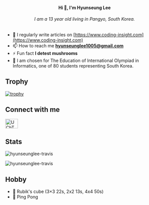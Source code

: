 <h4 align="center">Hi 👋, I'm Hyunseung Lee</h4>
<h6 align="center">I am a 13 year old living in Pangyo, South Korea.</h6>

- 📝 I regularly write articles on [https://www.coding-insight.com](https://www.coding-insight.com)
- 📫 How to reach me **hyunseunglee1005@gmail.com**
- ⚡ Fun fact **I detest mushrooms**
- 🚀 I am chosen for The Education of International Olympiad in Informatics, one of 80 students representing South Korea.

## Trophy
[![trophy](https://github-profile-trophy.vercel.app/?username=HyunseungLee-Travis&theme=onedark)](https://github.com/ryo-ma/github-profile-trophy)

## Connect with me
<a href="https://www.youtube.com/channel/UChTUaMMkavu5hxIA7Gd4kfA" target="blank"><img align="center" src="https://raw.githubusercontent.com/rahuldkjain/github-profile-readme-generator/master/src/images/icons/Social/youtube.svg" alt="UChTUaMMkavu5hxIA7Gd4kfA" height="30" width="40" /></a>

## Stats

<p><img align="center" src="https://github-readme-stats.vercel.app/api?username=hyunseunglee-travis&show_icons=true&locale=en" alt="hyunseunglee-travis" /></p>
<p><img align="center" src="https://github-readme-streak-stats.herokuapp.com/?user=hyunseunglee-travis&" alt="hyunseunglee-travis" /></p>

## Hobby
- 🧊 Rubik's cube (3×3 22s, 2x2 13s, 4x4 50s)
- 🏓 Ping Pong

